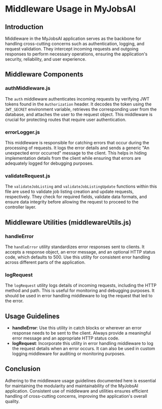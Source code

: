 # Middleware Usage in MyJobsAI

## Introduction
Middleware in the MyJobsAI application serves as the backbone for handling cross-cutting concerns such as authentication, logging, and request validation. They intercept incoming requests and outgoing responses to perform necessary operations, ensuring the application's security, reliability, and user experience.

## Middleware Components

### authMiddleware.js
The `auth` middleware authenticates incoming requests by verifying JWT tokens found in the `Authorization` header. It decodes the token using the `JWT_SECRET` environment variable, retrieves the corresponding user from the database, and attaches the user to the request object. This middleware is crucial for protecting routes that require user authentication.

### errorLogger.js
This middleware is responsible for catching errors that occur during the processing of requests. It logs the error details and sends a generic "An unexpected error occurred" message to the client. This helps in hiding implementation details from the client while ensuring that errors are adequately logged for debugging purposes.

### validateRequest.js
The `validateJobListing` and `validateJobListingUpdate` functions within this file are used to validate job listing creation and update requests, respectively. They check for required fields, validate data formats, and ensure data integrity before allowing the request to proceed to the controller layer.

## Middleware Utilities (middlewareUtils.js)

### handleError
The `handleError` utility standardizes error responses sent to clients. It accepts a response object, an error message, and an optional HTTP status code, which defaults to 500. Use this utility for consistent error handling across different parts of the application.

### logRequest
The `logRequest` utility logs details of incoming requests, including the HTTP method and path. This is useful for monitoring and debugging purposes. It should be used in error handling middleware to log the request that led to the error.

## Usage Guidelines

- **handleError**: Use this utility in catch blocks or wherever an error response needs to be sent to the client. Always provide a meaningful error message and an appropriate HTTP status code.
- **logRequest**: Incorporate this utility in error handling middleware to log the request details when an error occurs. It can also be used in custom logging middleware for auditing or monitoring purposes.

## Conclusion
Adhering to the middleware usage guidelines documented here is essential for maintaining the modularity and maintainability of the MyJobsAI application. Consistent use of middleware and utilities ensures efficient handling of cross-cutting concerns, improving the application's overall quality.

